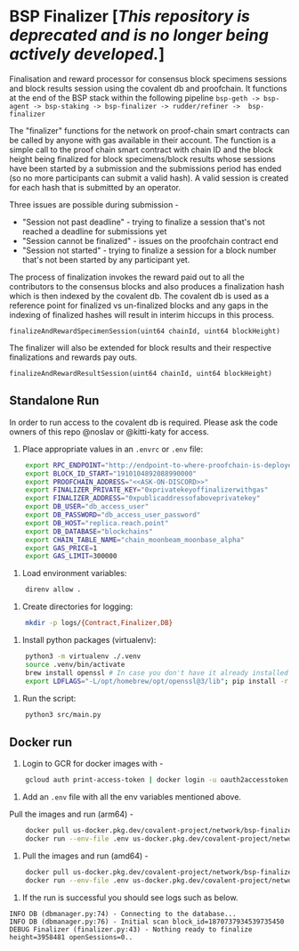 # BSP Finalizer [***This repository is deprecated and is no longer being actively developed.***]

Finalisation and reward processor for consensus block specimens sessions and block results session using the covalent db and proofchain. It functions at the end of the BSP stack within the following pipeline `bsp-geth -> bsp-agent -> bsp-staking -> bsp-finalizer -> rudder/refiner ->  bsp-finalizer`

The "finalizer" functions for the network on proof-chain smart contracts can be called by anyone with gas available in their account. The function is a simple call to the proof chain smart contract with chain ID and the block height being finalized for block specimens/block results whose sessions have been started by a submission and the submissions period has ended (so no more participants can submit a valid hash). A valid session is created for each hash that is submitted by an operator.

Three issues are possible during submission -

- "Session not past deadline" - trying to finalize a session that's not reached a deadline for submissions yet
- "Session cannot be finalized" - issues on the proofchain contract end
- "Session not started" - trying to finalize a session for a block number that's not been started by any participant yet.

The process of finalization invokes the reward paid out to all the contributors to the consensus blocks and also produces a finalization hash which is then indexed by the covalent db. The covalent db is used as a reference point for finalized vs un-finalized blocks and any gaps in the indexing of finalized hashes will result in interim hiccups in this process.

```sol
finalizeAndRewardSpecimenSession(uint64 chainId, uint64 blockHeight)
```

The finalizer will also be extended for block results and their respective finalizations and rewards pay outs.

```sol
finalizeAndRewardResultSession(uint64 chainId, uint64 blockHeight)
```

## Standalone Run

In order to run access to the covalent db is required. Please ask the code owners of this repo @noslav or @kitti-katy for access.

1. Place appropriate values in an `.envrc` or `.env` file:

```bash
    export RPC_ENDPOINT="http://endpoint-to-where-proofchain-is-deployed"
    export BLOCK_ID_START="1910104892088990000"
    export PROOFCHAIN_ADDRESS="<<ASK-ON-DISCORD>>"
    export FINALIZER_PRIVATE_KEY="0xprivatekeyoffinalizerwithgas"
    export FINALIZER_ADDRESS="0xpublicaddressofaboveprivatekey"
    export DB_USER="db_access_user"
    export DB_PASSWORD="db_access_user_password"
    export DB_HOST="replica.reach.point"
    export DB_DATABASE="blockchains"
    export CHAIN_TABLE_NAME="chain_moonbeam_moonbase_alpha"
    export GAS_PRICE=1
    export GAS_LIMIT=300000
```

1. Load environment variables:

```bash
    direnv allow .
```

1. Create directories for logging:

```bash
    mkdir -p logs/{Contract,Finalizer,DB}
```

1. Install python packages (virtualenv):

```bash
    python3 -m virtualenv ./.venv
    source .venv/bin/activate
    brew install openssl # In case you don't have it already installed
    export LDFLAGS="-L/opt/homebrew/opt/openssl@3/lib"; pip install -r requirements.txt
```

1. Run the script:

```bash
    python3 src/main.py
```

## Docker run

1. Login to GCR for docker images with -

```bash
    gcloud auth print-access-token | docker login -u oauth2accesstoken --password-stdin https://gcr.io
```

1. Add an `.env` file with all the env variables mentioned above.

Pull the images and run (arm64) -

```bash
    docker pull us-docker.pkg.dev/covalent-project/network/bsp-finalizer:latest
    docker run --env-file .env us-docker.pkg.dev/covalent-project/network/bsp-finalizer:latest
```

1. Pull the images and run (amd64) -

```bash
    docker pull us-docker.pkg.dev/covalent-project/network/bsp-finalizer:latest
    docker run --env-file .env us-docker.pkg.dev/covalent-project/network/bsp-finalizer:latest
```

1. If the run is successful you should see logs such as below.

```log
INFO DB (dbmanager.py:74) - Connecting to the database...
INFO DB (dbmanager.py:76) - Initial scan block_id=1870737934539735450
DEBUG Finalizer (finalizer.py:43) - Nothing ready to finalize height=3958481 openSessions=0..
```
